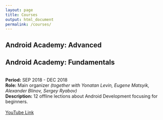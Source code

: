 ```yaml
---
layout: page
title: Courses
output: html_document
permalink: /courses/
---
```


## Android Academy: Advanced


## Android Academy: Fundamentals
<br> **Period:** SEP 2018 - DEC 2018
<br>**Role:** Main organizer _(together with Yonatan Levin, Eugene Matsyik, Alexander Blinov, Sergey Ryabov)_
<br>**Description:** 12 offline lections about Android Development focusing for beginners.
<br><br>[YouTube Link](https://www.youtube.com/playlist?list=PLjLCGE4bVpHChlptwNJW3is1lvO5wxFBu)



